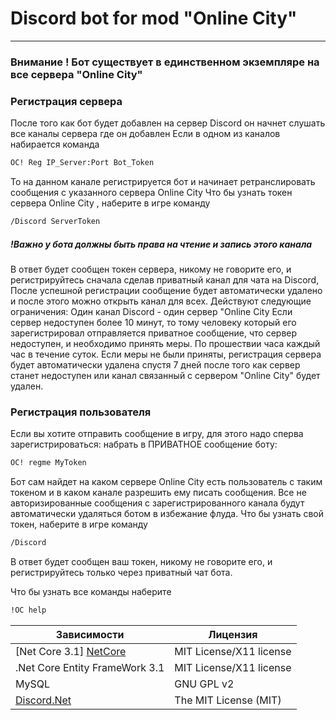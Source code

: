 # Discord bot for mod "Online City"
__________________________________
### Внимание ! Бот существует в единственном экземпляре на все сервера "Online City"
### Регистрация сервера
После того как бот будет добавлен на сервер Discord он начнет слушать все каналы сервера где он добавлен
Если в одном из каналов набирается команда
```sh
OC! Reg IP_Server:Port Bot_Token
```
То на данном канале регистрируется бот и начинает ретранслировать сообщения с указанного сервера Online City
Что бы узнать токен сервера Online City , наберите в игре команду 
```sh
/Discord ServerToken
```
##### !Важно у бота должны быть права на чтение и запись этого канала

В ответ будет сообщен токен сервера, никому не говорите его, и регистрируйтесь сначала сделав приватный канал для чата на Discord,
После успешной регистрации сообщение будет автоматически удалено и после этого можно открыть канал для всех.
Действуют следующие ограничения:
Один канал Discord - один сервер "Online City
Если сервер недоступен более 10 минут, то тому человеку который его зарегистрировал отправляется приватное сообщение,
что сервер недоступен, и необходимо принять меры. По прошествии часа каждый час в течение суток. Если меры не были приняты, регистрация сервера будет автоматически удалена спустя 7 дней после того как сервер станет недоступен или канал связанный с сервером "Online City" будет удален.

### Регистрация пользователя
Если вы хотите отправить сообщение в игру, для этого надо сперва зарегистрироваться:
набрать в ПРИВАТНОЕ сообщение боту: 
```sh
OC! regme MyToken
```
Бот сам найдет на каком сервере Online City есть пользователь с таким токеном и в каком канале разрешить ему писать сообщения.
Все не авторизированные сообщения с зарегистрированного канала будут автоматически удаляться ботом в избежание флуда.
Что бы узнать свой токен, наберите в игре команду
```sh
/Discord
```
В ответ будет сообщен ваш токен, никому не говорите его, и регистрируйтесь только через приватный чат бота.

Что бы узнать все команды наберите 
```sh
!OC help
```
| Зависимости | Лицензия  
| ------ | ------ 
| [Net Core 3.1] [NetCore] |MIT License/X11 license |
| .Net Core Entity FrameWork 3.1 | MIT License/X11 license |
| MySQL | GNU GPL v2 |
| [Discord.Net][discord]  | The MIT License (MIT) |


   [NetCore]: <https://dotnet.microsoft.com/download/dotnet-core>
   [discord]: <https://discord.foxbot.me/stable/>
